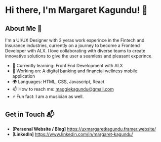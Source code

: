 # Hi there, I'm Margaret Kagundu! 👋


## About Me 🚀

I'm a UI/UX Designer with 3 yeras work experince in the Fintech and Insurance industries, currently on a journey to become a Frontend Developer with ALX. I love collaborating with diverse teams to create innovative solutions to give the user a seamless and pleasant experince.

- 🌱 Currently learning: Front End Development with ALX
- 🔭 Working on: A digital banking and financial wellness mobile application
- 🌍 Languages: HTML, CSS, Javascript, React
- 📫 How to reach me: maggiekagundu@gmail.com
- ⚡ Fun fact: I am a musician as well.



## Get in Touch 📬

- **[Personal Website / Blog]** https://uxmargaretkagundu.framer.website/
- **[LinkedIn]** https://www.linkedin.com/in/margaret-kagundu/



